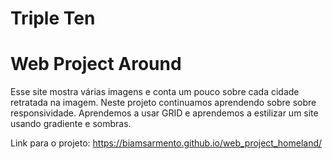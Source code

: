 # Triple Ten
# Web Project Around

Esse site mostra várias imagens e conta um pouco sobre cada cidade retratada na imagem.
Neste projeto continuamos aprendendo sobre sobre responsividade. Aprendemos a usar GRID e aprendemos a estilizar um site usando gradiente e sombras.

Link para o projeto: https://biamsarmento.github.io/web_project_homeland/
